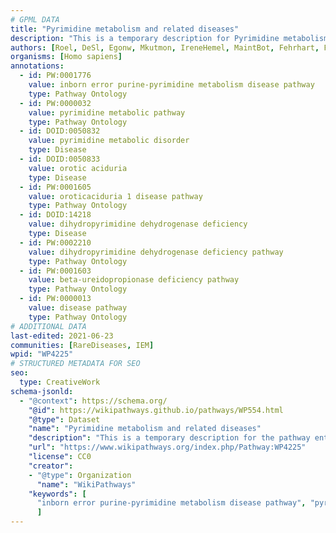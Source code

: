 ```yaml
---
# GPML DATA
title: "Pyrimidine metabolism and related diseases"
description: "This is a temporary description for Pyrimidine metabolism and related diseases"
authors: [Roel, DeSl, Egonw, Mkutmon, IreneHemel, MaintBot, Fehrhart, Finterly]
organisms: [Homo sapiens]
annotations:
  - id: PW:0001776
    value: inborn error purine-pyrimidine metabolism disease pathway
    type: Pathway Ontology
  - id: PW:0000032
    value: pyrimidine metabolic pathway
    type: Pathway Ontology
  - id: DOID:0050832
    value: pyrimidine metabolic disorder
    type: Disease
  - id: DOID:0050833
    value: orotic aciduria
    type: Disease
  - id: PW:0001605
    value: oroticaciduria 1 disease pathway
    type: Pathway Ontology
  - id: DOID:14218
    value: dihydropyrimidine dehydrogenase deficiency
    type: Disease
  - id: PW:0002210
    value: dihydropyrimidine dehydrogenase deficiency pathway
    type: Pathway Ontology
  - id: PW:0001603
    value: beta-ureidopropionase deficiency pathway
    type: Pathway Ontology
  - id: PW:0000013
    value: disease pathway
    type: Pathway Ontology
# ADDITIONAL DATA
last-edited: 2021-06-23
communities: [RareDiseases, IEM]
wpid: "WP4225"
# STRUCTURED METADATA FOR SEO
seo:
  type: CreativeWork
schema-jsonld:
  - "@context": https://schema.org/
    "@id": https://wikipathways.github.io/pathways/WP554.html
    "@type": Dataset
    "name": "Pyrimidine metabolism and related diseases"
    "description": "This is a temporary description for the pathway entitled: Pyrimidine metabolism and related diseases"
    "url": "https://www.wikipathways.org/index.php/Pathway:WP4225"
    "license": CC0
    "creator":
    - "@type": Organization
      "name": "WikiPathways"
    "keywords": [
      "inborn error purine-pyrimidine metabolism disease pathway", "pyrimidine metabolic pathway", "pyrimidine metabolic disorder", "orotic aciduria", "oroticaciduria 1 disease pathway", "dihydropyrimidine dehydrogenase deficiency", "dihydropyrimidine dehydrogenase deficiency pathway", "beta-ureidopropionase deficiency pathway", "disease pathway",
      ]
---
```

